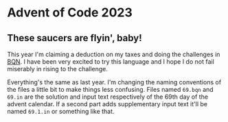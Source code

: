 # Advent of Code 2023

## These saucers are flyin', baby!

This year I'm claiming a deduction on my taxes and doing the challenges in [BQN](https://mlochbaum.github.io/BQN/index.html). I have been very excited to try this language and I hope I do not fail miserably in rising to the challenge.

Everything's the same as last year. I'm changing the naming conventions of the files a little bit to make things less confusing. Files named `69.bqn` and `69.in` are the solution and input text respectively of the 69th day of the advent calendar. If a second part adds supplementary input text it'll be named `69.1.in` or something like that.
